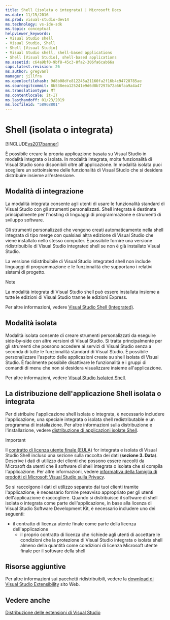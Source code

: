 ```yaml
---
title: Shell (isolata o integrata) | Microsoft Docs
ms.date: 11/15/2016
ms.prod: visual-studio-dev14
ms.technology: vs-ide-sdk
ms.topic: conceptual
helpviewer_keywords:
- Visual Studio shell
- Visual Studio, Shell
- Shell [Visual Studio]
- Visual Studio shell, shell-based applications
- Shell [Visual Studio], shell-based applications
ms.assetid: c64a9bf0-9bf8-45c3-8fa2-306fa6cab66a
caps.latest.revision: 26
ms.author: gregvanl
manager: jillfra
ms.openlocfilehash: 9d8b08dfe812245a21160fa2f16b4c94728785ae
ms.sourcegitcommit: 8b538eea125241e9d6d8b7297b72a66faa9a4a47
ms.translationtype: MT
ms.contentlocale: it-IT
ms.lasthandoff: 01/23/2019
ms.locfileid: "58968801"
---
```

# <a name="shell-isolated-or-integrated"></a>Shell (isolata o integrata)
[!INCLUDE[vs2017banner](../includes/vs2017banner.md)]

È possibile creare la propria applicazione basata su Visual Studio in modalità integrata o isolata. In modalità integrata, molte funzionalità di Visual Studio sono disponibili oltre all'applicazione. In modalità isolata puoi scegliere un sottoinsieme delle funzionalità di Visual Studio che si desidera distribuire insieme all'estensione.  
  
## <a name="integrated-mode"></a>Modalità di integrazione  
 La modalità integrata consente agli utenti di usare le funzionalità standard di Visual Studio con gli strumenti personalizzati. Shell integrata è destinata principalmente per l'hosting di linguaggi di programmazione e strumenti di sviluppo software.  
  
 Gli strumenti personalizzati che vengono creati automaticamente nella shell integrata di tipo merge con qualsiasi altra edizione di Visual Studio che viene installato nello stesso computer. È possibile fornire una versione ridistribuibile di Visual Studio integrated shell se non è già installato Visual Studio.  
  
 La versione ridistribuibile di Visual Studio integrated shell non include linguaggi di programmazione e le funzionalità che supportano i relativi sistemi di progetto.  
  
> [!NOTE]
>  La modalità integrata di Visual Studio shell può essere installata insieme a tutte le edizioni di Visual Studio tranne le edizioni Express.  
  
 Per altre informazioni, vedere [Visual Studio Shell (Integrated)](../extensibility/visual-studio-shell-integrated.md).  
  
## <a name="isolated-mode"></a>Modalità isolata  
 Modalità isolata consente di creare strumenti personalizzati da eseguire side-by-side con altre versioni di Visual Studio. Si tratta principalmente per gli strumenti che possono accedere ai servizi di Visual Studio senza a seconda di tutte le funzionalità standard di Visual Studio. È possibile personalizzare l'aspetto delle applicazioni create su shell isolata di Visual Studio. È facilmente possibile disattivare le funzionalità e i gruppi di comandi di menu che non si desidera visualizzare insieme all'applicazione.  
  
 Per altre informazioni, vedere [Visual Studio Isolated Shell](../extensibility/visual-studio-isolated-shell.md).  
  
## <a name="distributing-your-integrated-or-isolated-shell-application"></a>La distribuzione dell'applicazione Shell isolata o integrata  
 Per distribuire l'applicazione shell isolata o integrata, è necessario includere l'applicazione, una speciale integrata o isolata shell redistributable e un programma di installazione. Per altre informazioni sulla distribuzione e l'installazione, vedere [distribuzione di applicazioni isolate Shell](../extensibility/distributing-isolated-shell-applications.md).  
  
> [!IMPORTANT]
>  Il [contratto di licenza utente finale (EULA)](https://www.visualstudio.com/support/legal/mt171552) for integrata e isolata di Visual Studio Shell incluso una sezione sulla raccolta dei dati (**sezione 3. Data**).  Descrive i dati di utilizzo dei clienti che possono essere raccolti da Microsoft da utenti che il software di shell integrata o isolata che si compila l'applicazione. Per altre informazioni, vedere [informativa della famiglia di prodotti di Microsoft Visual Studio sulla Privacy](https://www.visualstudio.com/dn948229).  
> 
>  Se si raccolgono i dati di utilizzo separato dai tuoi clienti tramite l'applicazione, è necessario fornire preavviso appropriato per gli utenti dell'applicazione è raccogliere.  Quando si distribuisce il software di shell isolata o integrata come parte dell'applicazione, in base alla licenza di Visual Studio Software Development Kit, è necessario includere uno dei seguenti:  
> 
> - il contratto di licenza utente finale come parte della licenza dell'applicazione  
>   -   il proprio contratto di licenza che richiede agli utenti di accettare le condizioni che la protezione di Visual Studio integrata o isolata shell almeno della quantità come condizioni di licenza Microsoft utente finale per il software della shell  
  
## <a name="additional-resources"></a>Risorse aggiuntive  
 Per altre informazioni sui pacchetti ridistribuibili, vedere la [download di Visual Studio Extensibility](http://go.microsoft.com/fwlink/?LinkID=119298) sito Web.  
  
## <a name="see-also"></a>Vedere anche  
 [Distribuzione delle estensioni di Visual Studio](../extensibility/shipping-visual-studio-extensions.md)
